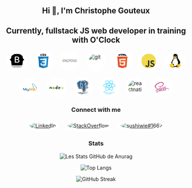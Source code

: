 <style>
.language_container, .contact_container {
    display: flex;
    justify-content: center;
    flex-wrap: wrap;
    gap: 1rem;
}
.language_container img, .contact_container img {
    width: 40px;
    height: 40px;
    background-color: white;
    padding: 0.5rem;
    border-radius: 50%
}
.contact_container img {
    width: 40px;
    height: 30px;
}
.stats_container {
    text-align: center
}
</style>

## <center>Hi 👋, I'm Christophe Gouteux
## <center>Currently, fullstack JS web developer in training with O'Clock


<div class='language_container'>
<img src="https://raw.githubusercontent.com/devicons/devicon/master/icons/bootstrap/bootstrap-plain-wordmark.svg" alt="bootstrap"/>
<img src="https://raw.githubusercontent.com/devicons/devicon/master/icons/css3/css3-original-wordmark.svg" alt="css3"/>
<img src="https://raw.githubusercontent.com/devicons/devicon/master/icons/express/express-original-wordmark.svg" alt="express"/> 
<img src="https://www.vectorlogo.zone/logos/git-scm/git-scm-icon.svg" alt="git"/>
<img src="https://raw.githubusercontent.com/devicons/devicon/master/icons/html5/html5-original-wordmark.svg" alt="html5"/>
<img src="https://raw.githubusercontent.com/devicons/devicon/master/icons/javascript/javascript-original.svg" alt="javascript"/>
<img src="https://raw.githubusercontent.com/devicons/devicon/master/icons/linux/linux-original.svg" alt="linux"/>
<img src="https://raw.githubusercontent.com/devicons/devicon/master/icons/mysql/mysql-original-wordmark.svg" alt="mysql"/>
<img src="https://raw.githubusercontent.com/devicons/devicon/master/icons/nodejs/nodejs-original-wordmark.svg" alt="nodejs"/>
<img src="https://raw.githubusercontent.com/devicons/devicon/master/icons/postgresql/postgresql-original-wordmark.svg" alt="postgresql"/>
<img src="https://raw.githubusercontent.com/devicons/devicon/master/icons/react/react-original-wordmark.svg" alt="react"/>
<img src="https://reactnative.dev/img/header_logo.svg" alt="reactnative"/>
<img src="https://raw.githubusercontent.com/devicons/devicon/master/icons/sass/sass-original.svg" alt="sass"/>
</div>

### <center>Connect with me
<div class='contact_container'>
<a href="https://linkedin.com/in/christophe-gouteux-710033257" target="blank"><img src="https://raw.githubusercontent.com/rahuldkjain/github-profile-readme-generator/master/src/images/icons/Social/linked-in-alt.svg" alt="LinkedIn"/></a>
<a href="https://stackoverflow.com/users/19783117" target="blank"><img src="https://raw.githubusercontent.com/rahuldkjain/github-profile-readme-generator/master/src/images/icons/Social/stack-overflow.svg" alt="StackOverflow"/></a>
<a href="https://discord.gg/sushiwie#1662" target="blank"><img src="https://raw.githubusercontent.com/rahuldkjain/github-profile-readme-generator/master/src/images/icons/Social/discord.svg" alt="sushiwie#1662"/></a>
</div>


### <center>Stats
<div class='stats_container'>

![Les Stats GitHub de Anurag](https://github-readme-stats.vercel.app/api?username=gouteuxchristophe&show_icons=true&theme=radical)

![Top Langs](https://github-readme-stats.vercel.app/api/top-langs/?username=gouteuxchristophe&show_icons=true&theme=radical)

![GitHub Streak](https://github-readme-streak-stats.herokuapp.com?user=gouteuxchristophe&theme=dark&hide_border=true&locale=fr)
</div>

